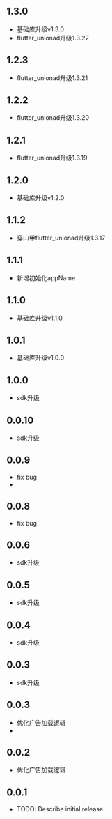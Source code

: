 ## 1.3.0
* 基础库升级v1.3.0
* flutter_unionad升级1.3.22

## 1.2.3
* flutter_unionad升级1.3.21

## 1.2.2
* flutter_unionad升级1.3.20

## 1.2.1

* flutter_unionad升级1.3.19

## 1.2.0

* 基础库升级v1.2.0

## 1.1.2

* 穿山甲flutter_unionad升级1.3.17

## 1.1.1

* 新增初始化appName

## 1.1.0

* 基础库升级v1.1.0

## 1.0.1

* 基础库升级v1.0.0

## 1.0.0

* sdk升级

## 0.0.10

* sdk升级

## 0.0.9

* fix bug
* 
## 0.0.8

* fix bug

## 0.0.6

* sdk升级

## 0.0.5

* sdk升级

## 0.0.4

* sdk升级

## 0.0.3

* sdk升级

## 0.0.3

* 优化广告加载逻辑
* 
## 0.0.2

* 优化广告加载逻辑

## 0.0.1

* TODO: Describe initial release.
